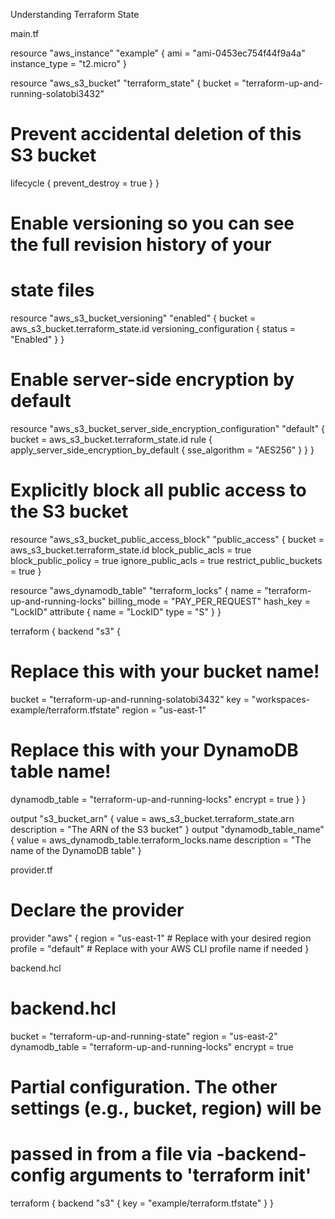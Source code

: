 Understanding Terraform State


main.tf


resource "aws_instance" "example" {
  ami           = "ami-0453ec754f44f9a4a"
  instance_type = "t2.micro"
}

resource "aws_s3_bucket" "terraform_state" {
  bucket = "terraform-up-and-running-solatobi3432"
  # Prevent accidental deletion of this S3 bucket
  lifecycle {
    prevent_destroy = true
  }
}

# Enable versioning so you can see the full revision history of your
# state files
resource "aws_s3_bucket_versioning" "enabled" {
  bucket = aws_s3_bucket.terraform_state.id
  versioning_configuration {
    status = "Enabled"
  }
}

# Enable server-side encryption by default
resource "aws_s3_bucket_server_side_encryption_configuration" "default" {
  bucket = aws_s3_bucket.terraform_state.id
  rule {
    apply_server_side_encryption_by_default {
      sse_algorithm = "AES256"
    }
  }
}

# Explicitly block all public access to the S3 bucket
resource "aws_s3_bucket_public_access_block" "public_access" {
  bucket                  = aws_s3_bucket.terraform_state.id
  block_public_acls       = true
  block_public_policy     = true
  ignore_public_acls      = true
  restrict_public_buckets = true
}

resource "aws_dynamodb_table" "terraform_locks" {
  name         = "terraform-up-and-running-locks"
  billing_mode = "PAY_PER_REQUEST"
  hash_key     = "LockID"
  attribute {
    name = "LockID"
    type = "S"
  }
}

terraform {
 backend "s3" {
 # Replace this with your bucket name!
 bucket = "terraform-up-and-running-solatobi3432"
  key = "workspaces-example/terraform.tfstate"
 region = "us-east-1"
 # Replace this with your DynamoDB table name!
 dynamodb_table = "terraform-up-and-running-locks"
 encrypt = true
 }
}

output "s3_bucket_arn" {
 value = aws_s3_bucket.terraform_state.arn
 description = "The ARN of the S3 bucket"
}
output "dynamodb_table_name" {
 value = aws_dynamodb_table.terraform_locks.name
 description = "The name of the DynamoDB table"
}


provider.tf


# Declare the provider
provider "aws" {
  region  = "us-east-1" # Replace with your desired region
  profile = "default"   # Replace with your AWS CLI profile name if needed
}



backend.hcl


# backend.hcl
bucket = "terraform-up-and-running-state"
region = "us-east-2"
dynamodb_table = "terraform-up-and-running-locks"
encrypt = true

# Partial configuration. The other settings (e.g., bucket, region) will be
# passed in from a file via -backend-config arguments to 'terraform init'
terraform {
 backend "s3" {
 key = "example/terraform.tfstate"
 }
}

